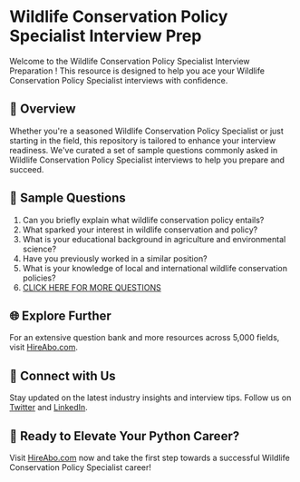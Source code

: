 # Wildlife Conservation Policy Specialist Interview Prep

Welcome to the Wildlife Conservation Policy Specialist Interview Preparation ! This resource is designed to help you ace your Wildlife Conservation Policy Specialist interviews with confidence.

## 🚀 Overview

Whether you're a seasoned Wildlife Conservation Policy Specialist or just starting in the field, this repository is tailored to enhance your interview readiness. We've curated a set of sample questions commonly asked in Wildlife Conservation Policy Specialist interviews to help you prepare and succeed.

## 📝 Sample Questions

1. Can you briefly explain what wildlife conservation policy entails?
2. What sparked your interest in wildlife conservation and policy?
3. What is your educational background in agriculture and environmental science?
4. Have you previously worked in a similar position?
5. What is your knowledge of local and international wildlife conservation policies?
6. [CLICK HERE FOR MORE QUESTIONS](https://hireabo.com/job/10_3_42/Wildlife%20Conservation%20Policy%20Specialist)

## 🌐 Explore Further

For an extensive question bank and more resources across 5,000 fields, visit [HireAbo.com](https://www.hireabo.com).

## 📱 Connect with Us

Stay updated on the latest industry insights and interview tips. Follow us on [Twitter](https://twitter.com/hireabo) and [LinkedIn](https://www.linkedin.com/in/hire-abo-3609972a8/).

## 🚀 Ready to Elevate Your Python Career?

Visit [HireAbo.com](https://www.hireabo.com) now and take the first step towards a successful Wildlife Conservation Policy Specialist career!